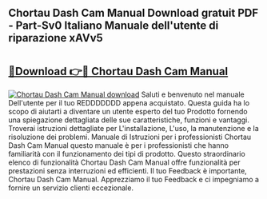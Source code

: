 ## Chortau Dash Cam Manual Download gratuit PDF - Part-Sv0 Italiano Manuale dell'utente di riparazione xAVv5

# <h2><a href="http://dfav343.blite.top/?on=Chortau+Dash+Cam+Manual">🔗Download 👉🔴 Chortau Dash Cam Manual</a></h2>

[![Chortau Dash Cam Manual download](https://i.imgur.com/lujVjoI.png)](http://dfav343.blite.top/?on=Chortau+Dash+Cam+Manual)
Saluti e benvenuto nel manuale Dell'utente per il tuo REDDDDDDD appena acquistato. Questa guida ha lo scopo di aiutarti a diventare un utente esperto del tuo Prodotto fornendo una spiegazione dettagliata delle sue caratteristiche, funzioni e vantaggi. Troverai istruzioni dettagliate per L'installazione, L'uso, la manutenzione e la risoluzione dei problemi. Manuale di Istruzioni per i professionisti Chortau Dash Cam Manual questo manuale è per i professionisti che hanno familiarità con il funzionamento dei tipi di prodotto. Questo straordinario elenco di funzionalità Chortau Dash Cam Manual offre funzionalità per prestazioni senza interruzioni ed efficienti. Il tuo Feedback è importante, Chortau Dash Cam Manual. Apprezziamo il tuo Feedback e ci impegniamo a fornire un servizio clienti eccezionale.
